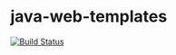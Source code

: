 # java-web-templates

[![Build Status](https://travis-ci.org/wearearima/java-web-templates.svg?branch=master)](https://travis-ci.org/wearearima/java-web-templates)
